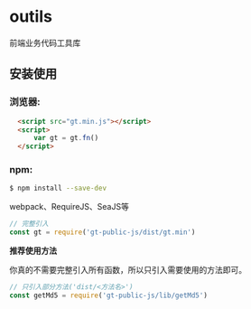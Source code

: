 # outils
 
前端业务代码工具库  
## 安装使用
### 浏览器:
``` html
  <script src="gt.min.js"></script>
  <script>
      var gt = gt.fn()
  </script>
```

### npm:
``` bash
$ npm install --save-dev 
```

webpack、RequireJS、SeaJS等

``` javascript
// 完整引入
const gt = require('gt-public-js/dist/gt.min')
```

**推荐使用方法**  

你真的不需要完整引入所有函数，所以只引入需要使用的方法即可。
``` javascript
// 只引入部分方法('dist/<方法名>')
const getMd5 = require('gt-public-js/lib/getMd5')
```


